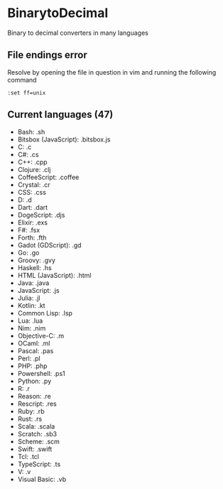 # BinarytoDecimal

Binary to decimal converters in many languages

## File endings error

Resolve by opening the file in question in vim and running the following command

```vim
:set ff=unix
```

## Current languages (47)

- Bash: .sh
- Bitsbox (JavaScript): .bitsbox.js
- C: .c
- C#: .cs
- C++: .cpp
- Clojure: .clj
- CoffeeScript: .coffee
- Crystal: .cr
- CSS: .css
- D: .d
- Dart: .dart
- DogeScript: .djs
- Elixir: .exs
- F#: .fsx
- Forth: .fth
- Gadot (GDScript): .gd
- Go: .go
- Groovy: .gvy
- Haskell: .hs
- HTML (JavaScript): .html
- Java: .java
- JavaScript: .js
- Julia: .jl
- Kotlin: .kt
- Common Lisp: .lsp
- Lua: .lua
- Nim: .nim
- Objective-C: .m
- OCaml: .ml
- Pascal: .pas
- Perl: .pl
- PHP: .php
- Powershell: .ps1
- Python: .py
- R: .r
- Reason: .re
- Rescript: .res
- Ruby: .rb
- Rust: .rs
- Scala: .scala
- Scratch: .sb3
- Scheme: .scm
- Swift: .swift
- Tcl: .tcl
- TypeScript: .ts
- V: .v
- Visual Basic: .vb
